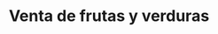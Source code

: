 ---
title: "Venta de frutas y verduras"
url: /mercedario-pasto/venta-de-frutas-y-verduras/
shop: frutería
---